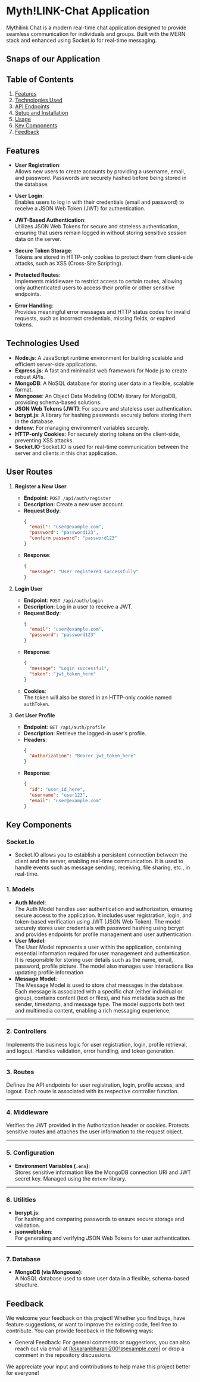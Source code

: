 
# Myth!LINK-Chat Application
Mythilink Chat is a modern real-time chat application designed to provide seamless communication for individuals and groups. Built with the MERN stack and enhanced using Socket.io for real-time messaging.





## Snaps of our Application


## Table of Contents
1. [Features](#features)
2. [Technologies Used](#technologies-used)
3. [API Endpoints](#api-endpoints)
4. [Setup and Installation](#setup-and-installation)
5. [Usage](#usage)
6. [Key Components](#key-components)
7. [Feedback](#feedback)
## Features

- **User Registration**:  
  Allows new users to create accounts by providing a username, email, and password. Passwords are securely hashed before being stored in the database.

- **User Login**:  
  Enables users to log in with their credentials (email and password) to receive a JSON Web Token (JWT) for authentication.

- **JWT-Based Authentication**:  
  Utilizes JSON Web Tokens for secure and stateless authentication, ensuring that users remain logged in without storing sensitive session data on the server.

- **Secure Token Storage**:  
  Tokens are stored in HTTP-only cookies to protect them from client-side attacks, such as XSS (Cross-Site Scripting).

- **Protected Routes**:  
  Implements middleware to restrict access to certain routes, allowing only authenticated users to access their profile or other sensitive endpoints.

- **Error Handling**:  
  Provides meaningful error messages and HTTP status codes for invalid requests, such as incorrect credentials, missing fields, or expired tokens.

## Technologies Used

- **Node.js**: A JavaScript runtime environment for building scalable and efficient server-side applications.
- **Express.js**: A fast and minimalist web framework for Node.js to create robust APIs.
- **MongoDB**: A NoSQL database for storing user data in a flexible, scalable format.
- **Mongoose**: An Object Data Modeling (ODM) library for MongoDB, providing schema-based solutions.
- **JSON Web Tokens (JWT)**: For secure and stateless user authentication.
- **bcrypt.js**: A library for hashing passwords securely before storing them in the database.
- **dotenv**: For managing environment variables securely.
- **HTTP-only Cookies**: For securely storing tokens on the client-side, preventing XSS attacks.
- **Socket.IO**-Socket.IO is used for real-time communication between the server and clients in this chat application.

## **User Routes**

1. **Register a New User**  
   - **Endpoint**: `POST /api/auth/register`  
   - **Description**: Create a new user account.  
   - **Request Body**:  
     ```json
     {
       "email": "user@example.com",
       "password": "password123",
       "confirm password": "password123"
     }
     ```
   - **Response**:  
     ```json
     {
       "message": "User registered successfully"
     }
     ```

2. **Login User**  
   - **Endpoint**: `POST /api/auth/login`  
   - **Description**: Log in a user to receive a JWT.  
   - **Request Body**:  
     ```json
     {
       "email": "user@example.com",
       "password": "password123"
     }
     ```
   - **Response**:  
     ```json
     {
       "message": "Login successful",
       "token": "jwt_token_here"
     }
     ```
   - **Cookies**:  
     The token will also be stored in an HTTP-only cookie named `authToken`.

3. **Get User Profile**  
   - **Endpoint**: `GET /api/auth/profile`  
   - **Description**: Retrieve the logged-in user's profile.  
   - **Headers**:  
     ```json
     {
       "Authorization": "Bearer jwt_token_here"
     }
     ```
   - **Response**:  
     ```json
     {
       "id": "user_id_here",
       "username": "user123",
       "email": "user@example.com"
     }
     ```

## Key Components
### **Socket.Io**
- Socket.IO allows you to establish a persistent connection between the client and the server, enabling real-time communication. It is used to handle events such as message sending, receiving, file sharing, etc., in real-time.
### 1. **Models**
- **Auth Model**:  
  The Auth Model handles user authentication and authorization, ensuring secure access to the application. It includes user registration, login, and token-based verification using JWT (JSON Web Token). The model securely stores user credentials with password hashing using bcrypt and provides endpoints for profile management and user authentication.
- **User Model**:  
  The User Model represents a user within the application, containing essential information required for user management and authentication. It is responsible for storing user details such as the name, email, password, profile picture. The model also manages user interactions like updating profile information
- **Message Model**:  
  The Message Model is used to store chat messages in the database. Each message is associated with a specific chat (either individual or group), contains content (text or files), and has metadata such as the sender, timestamp, and message type. The model supports both text and multimedia content, enabling a rich messaging experience.
---

### 2. **Controllers**
  
  Implements the business logic for user registration, login, profile retrieval, and logout. Handles validation, error handling, and token generation.

---

### 3. **Routes**
  Defines the API endpoints for user registration, login, profile access, and logout. Each route is associated with its respective controller function.

---

### 4. **Middleware** 
  Verifies the JWT provided in the Authorization header or cookies. Protects sensitive routes and attaches the user information to the request object.

---

### 5. **Configuration**
- **Environment Variables (`.env`)**:  
  Stores sensitive information like the MongoDB connection URI and JWT secret key. Managed using the `dotenv` library.

---

### 6. **Utilities**
- **bcrypt.js**:  
  For hashing and comparing passwords to ensure secure storage and validation.
- **jsonwebtoken**:  
  For generating and verifying JSON Web Tokens for user authentication.

---

### 7. **Database**
- **MongoDB (via Mongoose)**:  
  A NoSQL database used to store user data in a flexible, schema-based structure.

## Feedback
We welcome your feedback on this project! Whether you find bugs, have feature suggestions, or want to improve the existing code, feel free to contribute. You can provide feedback in the following ways:
- General Feedback: For general comments or suggestions, you can also reach out via email at [kskaranbharani2001@example.com] or drop a comment in the repository discussions.

We appreciate your input and contributions to help make this project better for everyone!
